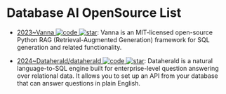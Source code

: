 # Database AI OpenSource List

- [2023~Vanna ![code](https://ng-tech.icu/assets/code.svg) ![star](https://img.shields.io/github/stars/vanna-ai/vanna)](https://github.com/vanna-ai/vanna): Vanna is an MIT-licensed open-source Python RAG (Retrieval-Augmented Generation) framework for SQL generation and related functionality.

- [2024~Dataherald/dataherald ![code](https://ng-tech.icu/assets/code.svg) ![star](https://img.shields.io/github/stars/Dataherald/dataherald)](https://github.com/Dataherald/dataherald): Dataherald is a natural language-to-SQL engine built for enterprise-level question answering over relational data. It allows you to set up an API from your database that can answer questions in plain English.
